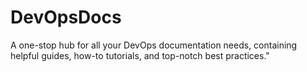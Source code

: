 # DevOpsDocs
A one-stop hub for all your DevOps documentation needs, containing helpful guides, how-to tutorials, and top-notch best practices."
